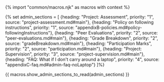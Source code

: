{% import "common/macros.njk" as macros with context %}

{% set admin_sections = [
  {heading: "Project: Assessment", priority: "1", source: "project-assessment.md#main"},
  {heading: "Policy on following instructions", priority: "1", source: "appendixB-policies.md#policy-followingInstructions"},
  {heading: "Peer Evaluations", priority: "2", source: "peer-evaluations.md#main"},
  {heading: "Grade Breakdown", priority: "2", source: "gradeBreakdown.md#main"},
  {heading: "Participation Marks", priority: "2", source: "participation.md#main"},
  {heading: "Project: Supervision", priority: "3", source: "project-supervision.md#main"},
  {heading: "FAQ: What if I don't carry around a laptop", priority: "4", source: "appendixC-faq.md#admin-faq-noLaptop"}
]%}

{{ macros.show_admin_sections_to_read(admin_sections) }}
